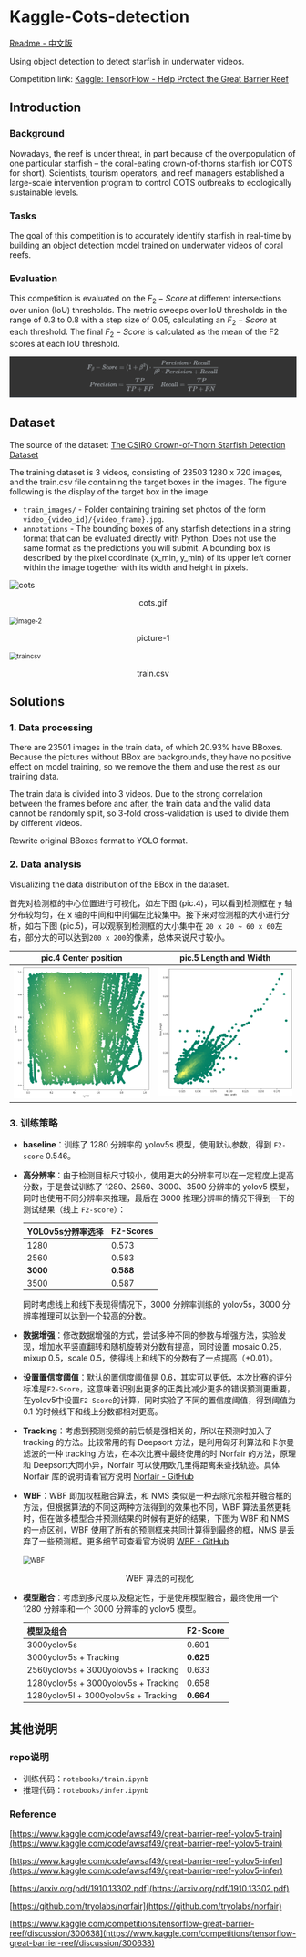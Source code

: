 # Kaggle-Cots-detection

[Readme - 中文版](https://github.com/RaphaelCCH-K/Kaggle-Cots-detection)

Using object detection to detect starfish in underwater videos.

Competition link: [Kaggle: TensorFlow - Help Protect the Great Barrier Reef](https://www.kaggle.com/competitions/tensorflow-great-barrier-reef/overview)

## Introduction

### Background

Nowadays, the reef is under threat, in part because of the overpopulation of one particular starfish – the coral-eating crown-of-thorns starfish (or COTS for short). Scientists, tourism operators, and reef managers established a large-scale intervention program to control COTS outbreaks to ecologically sustainable levels.

### Tasks

The goal of this competition is to accurately identify starfish in real-time by building an object detection model trained on underwater videos of coral reefs.

### Evaluation

This competition is evaluated on the $F_2-Score$ at different intersections over union (IoU) thresholds. The metric sweeps over IoU thresholds in the range of 0.3 to 0.8 with a step size of 0.05, calculating an $F_2-Score$ at each threshold. The final $F_2-Score$ is calculated as the mean of the F2 scores at each IoU threshold.

<img src="assets\readme\formula_fscore.png" alt="formula_fscore" style="zoom:80%;" />

## Dataset

The source of the dataset: [The CSIRO Crown-of-Thorn Starfish Detection Dataset](https://arxiv.org/abs/2111.14311)

The training dataset is 3 videos, consisting of 23503 1280 x 720 images, and the train.csv file containing the target boxes in the images. The figure following is the display of the target box in the image.

- `train_images/` - Folder containing training set photos of the form `video_{video_id}/{video_frame}.jpg`.
- `annotations` - The bounding boxes of any starfish detections in a string format that can be evaluated directly with Python. Does not use the same format as the predictions you will submit. A bounding box is described by the pixel coordinate (x_min, y_min) of its upper left corner within the image together with its width and height in pixels.

![cots](G:\project\GitHub\Kaggle-Cots-detection\assets\readme\cots.gif)

<p align="center">cots.gif</p>

<img src="G:\project\GitHub\Kaggle-Cots-detection\assets\readme\image-2.png" alt="image-2" style="zoom:80%;" />

<p align="center">picture-1</p>

<img src="G:\project\GitHub\Kaggle-Cots-detection\assets\readme\traincsv.png" alt="traincsv" style="zoom:80%;" />

<p align="center">train.csv</p>



## Solutions

### 1. Data processing

There are 23501 images in the train data, of which 20.93% have BBoxes. Because the pictures without BBox are backgrounds, they have no positive effect on model training, so we remove the them and use the rest as our training data.

The train data is divided into 3 videos. Due to the strong correlation between the frames before and after, the train data and the valid data cannot be randomly split, so 3-fold cross-validation is used to divide them by different videos.

Rewrite original BBoxes format to YOLO format. 

### 2. Data analysis

Visualizing the data distribution of the BBox in the dataset.

首先对检测框的中心位置进行可视化，如左下图 (pic.4)，可以看到检测框在 y 轴分布较均匀，在 x 轴的中间和中间偏左比较集中。接下来对检测框的大小进行分析，如右下图 (pic.5)，可以观察到检测框的大小集中在 `20 x 20 ~ 60 x 60`左右，部分大的可以达到`200 x 200`的像素，总体来说尺寸较小。

|         pic.4 Center position         |        pic.5 Length and Width        |
| :-----------------------------------: | :----------------------------------: |
| ![1](./assets/readme/position-xy.png) | ![2](./assets/readme/lenth-bbox.png) |


### 3. 训练策略

- **baseline**：训练了 1280 分辨率的 yolov5s 模型，使用默认参数，得到 `F2-score` 0.546。

- **高分辨率**：由于检测目标尺寸较小，使用更大的分辨率可以在一定程度上提高分数，于是尝试训练了 1280、2560、3000、3500 分辨率的 yolov5 模型，同时也使用不同分辨率来推理，最后在 3000 推理分辨率的情况下得到一下的测试结果（线上 `F2-score`）：

  | **YOLOv5s分辨率选择** | **F2-Scores** |
  | :-------------------- | ------------- |
  | 1280                  | 0.573         |
  | 2560                  | 0.583         |
  | **3000**              | **0.588**     |
  | 3500                  | 0.587         |

  同时考虑线上和线下表现得情况下，3000 分辨率训练的 yolov5s，3000 分辨率推理可以达到一个较高的分数。

- **数据增强**：修改数据增强的方式，尝试多种不同的参数与增强方法，实验发现，增加水平竖直翻转和随机旋转对分数有提高，同时设置 mosaic 0.25，mixup 0.5，scale 0.5，使得线上和线下的分数有了一点提高（+0.01）。

- **设置置信度阈值**：默认的置信度阈值是 0.6，其实可以更低，本次比赛的评分标准是`F2-Score`，这意味着识别出更多的正类比减少更多的错误预测更重要，在yolov5中设置`F2-Score`的计算，同时实验了不同的置信度阈值，得到阈值为 0.1 的时候线下和线上分数都相对更高。

- **Tracking**：考虑到预测视频的前后帧是强相关的，所以在预测时加入了 tracking 的方法。比较常用的有 Deepsort 方法，是利用匈牙利算法和卡尔曼滤波的一种 tracking 方法，在本次比赛中最终使用的时 Norfair 的方法，原理和 Deepsort大同小异，Norfair 可以使用欧几里得距离来查找轨迹。具体 Norfair 库的说明请看官方说明 [Norfair - GitHub](https://github.com/tryolabs/norfair) 

- **WBF**：WBF 即加权框融合算法，和 NMS 类似是一种去除冗余框并融合框的方法，但根据算法的不同这两种方法得到的效果也不同，WBF 算法虽然更耗时，但在做多模型合并预测结果的时候有更好的结果，下图为 WBF 和 NMS 的一点区别，WBF 使用了所有的预测框来共同计算得到最终的框，NMS 是丢弃了一些预测框。更多细节可查看官方说明 [WBF - GitHub](https://github.com/ZFTurbo/Weighted-Boxes-Fusion)

  <img src="G:\project\GitHub\Kaggle-Cots-detection\assets\readme\WBF.png" alt="WBF" style="zoom:80%;" />

  <p align="center">WBF 算法的可视化</p>

- **模型融合**：考虑到多尺度以及稳定性，于是使用模型融合，最终使用一个 1280 分辨率和一个 3000 分辨率的 yolov5 模型。

  | **模型及组合**                       | **F2-Score** |
  | ------------------------------------ | ------------ |
  | 3000yolov5s                          | 0.601        |
  | 3000yolov5s + Tracking               | **0.625**    |
  | 2560yolov5s + 3000yolov5s + Tracking | 0.633        |
  | 1280yolov5s + 3000yolov5s + Tracking | 0.658        |
  | 1280yolov5l + 3000yolov5s + Tracking | **0.664**    |



## 其他说明

### repo说明

- 训练代码：`notebooks/train.ipynb`
- 推理代码：`notebooks/infer.ipynb`

### Reference

[https://www.kaggle.com/code/awsaf49/great-barrier-reef-yolov5-train](https://www.kaggle.com/code/awsaf49/great-barrier-reef-yolov5-train)

[https://www.kaggle.com/code/awsaf49/great-barrier-reef-yolov5-infer](https://www.kaggle.com/code/awsaf49/great-barrier-reef-yolov5-infer)

[https://arxiv.org/pdf/1910.13302.pdf](https://arxiv.org/pdf/1910.13302.pdf)

[https://github.com/tryolabs/norfair](https://github.com/tryolabs/norfair)

[https://www.kaggle.com/competitions/tensorflow-great-barrier-reef/discussion/300638](https://www.kaggle.com/competitions/tensorflow-great-barrier-reef/discussion/300638)









